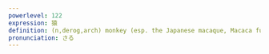 ```yaml
---
powerlevel: 122
expression: 猿
definition: (n,derog,arch) monkey (esp. the Japanese macaque, Macaca fuscata); sly person; sliding wooden bolt (for holding a door or window shut); clasp used to control the height of a pot-hook; (P)
pronunciation: さる
---
```

